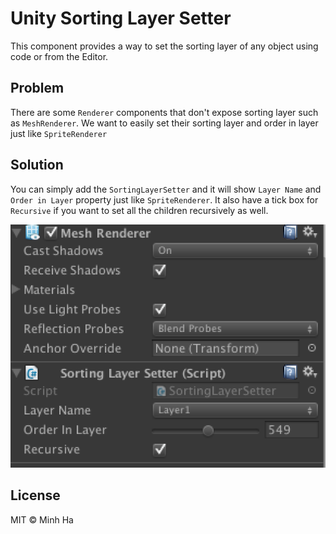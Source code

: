 # Unity Sorting Layer Setter

This component provides a way to set the sorting layer of any object using code or from the Editor.

## Problem
There are some `Renderer` components that don't expose sorting layer such as `MeshRenderer`. We want to easily set their sorting layer and order in layer just like `SpriteRenderer`

## Solution
You can simply add the `SortingLayerSetter` and it will show `Layer Name` and `Order in Layer` property just like `SpriteRenderer`. It also have a tick box for `Recursive` if you want to set all the children recursively as well.

![example 1](/images/example1.png)

## License
MIT © Minh Ha
